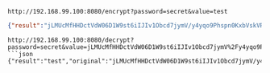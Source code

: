 ```
http://192.168.99.100:8080/encrypt?password=secret&value=test
```
```json
{"result":"jLMUcMfHHDctVdW06D1W9st6iIJIv1Obcd7jymV/y4yqo9Phspn0KxbVskVRHJaw","original":"test"}
```
```
http://192.168.99.100:8080/decrypt?password=secret&value=jLMUcMfHHDctVdW06D1W9st6iIJIv1Obcd7jymV%2Fy4yqo9Phspn0KxbVskVRHJaw
```json
{"result":"test","original":"jLMUcMfHHDctVdW06D1W9st6iIJIv1Obcd7jymV/y4yqo9Phspn0KxbVskVRHJaw"}
```
